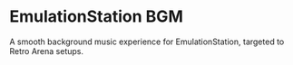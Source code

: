 # EmulationStation BGM

A smooth background music experience for EmulationStation, targeted to Retro Arena setups.
